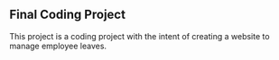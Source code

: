 ## Final Coding Project

This project is a coding project with the intent of creating a website to manage employee leaves.
